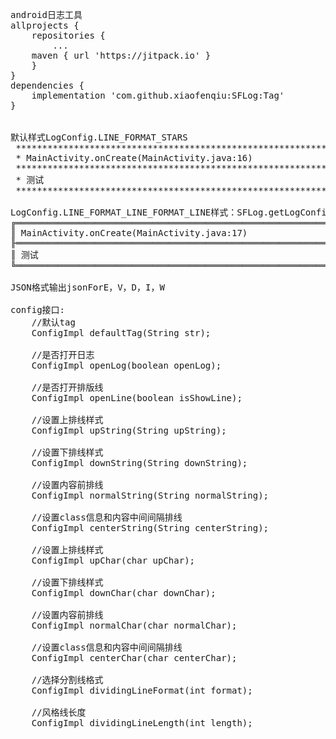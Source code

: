 <pre>
android日志工具
allprojects {
    repositories {
	    ...
	maven { url 'https://jitpack.io' }
	}
}
dependencies {
    implementation 'com.github.xiaofenqiu:SFLog:Tag'
}


默认样式LogConfig.LINE_FORMAT_STARS
 ******************************************************************************************************************
 * MainActivity.onCreate(MainActivity.java:16)
 ******************************************************************************************************************
 * 测试
 ******************************************************************************************************************

LogConfig.LINE_FORMAT_LINE_FORMAT_LINE样式：SFLog.getLogConfig().dividingLineFormat(LogConfig.LINE_FORMAT_LINE);
╔══════════════════════════════════════════════════════════════════════════════════════════════════════════════════
║ MainActivity.onCreate(MainActivity.java:17)
╟══════════════════════════════════════════════════════════════════════════════════════════════════════════════════
║ 测试
╚══════════════════════════════════════════════════════════════════════════════════════════════════════════════════

JSON格式输出jsonForE，V，D，I，W

config接口:
    //默认tag
    ConfigImpl defaultTag(String str);

    //是否打开日志
    ConfigImpl openLog(boolean openLog);

    //是否打开排版线
    ConfigImpl openLine(boolean isShowLine);

    //设置上排线样式
    ConfigImpl upString(String upString);

    //设置下排线样式
    ConfigImpl downString(String downString);

    //设置内容前排线
    ConfigImpl normalString(String normalString);

    //设置class信息和内容中间间隔排线
    ConfigImpl centerString(String centerString);

    //设置上排线样式
    ConfigImpl upChar(char upChar);

    //设置下排线样式
    ConfigImpl downChar(char downChar);

    //设置内容前排线
    ConfigImpl normalChar(char normalChar);

    //设置class信息和内容中间间隔排线
    ConfigImpl centerChar(char centerChar);

    //选择分割线格式
    ConfigImpl dividingLineFormat(int format);

    //风格线长度
    ConfigImpl dividingLineLength(int length);

</pre>

